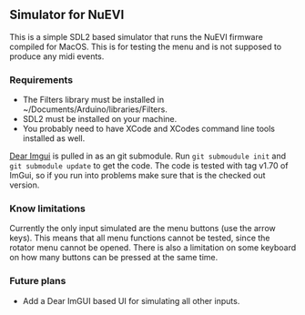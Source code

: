 ## Simulator for NuEVI

This is a simple SDL2 based simulator that runs the NuEVI firmware compiled for MacOS. This is for testing the menu and is not supposed to produce any midi events.


### Requirements

 * The Filters library must be installed in ~/Documents/Arduino/libraries/Filters.
 * SDL2 must be installed on your machine.
 * You probably need to have XCode and XCodes command line tools installed as well.

[Dear Imgui](https://github.com/ocornut/imgui) is pulled in as an git submodule. Run `git submoudule init` and `git submodule update` to get the code. The code is tested with tag v1.70 of ImGui, so if you run into problems make sure that is the checked out version.


### Know limitations

Currently the only input simulated are the menu buttons (use the arrow keys). This means that all menu functions cannot be tested, since the rotator menu cannot be opened. There is also a limitation on some keyboard on how many buttons can be pressed at the same time.


### Future plans

 * Add a Dear ImGUI based UI for simulating all other inputs.